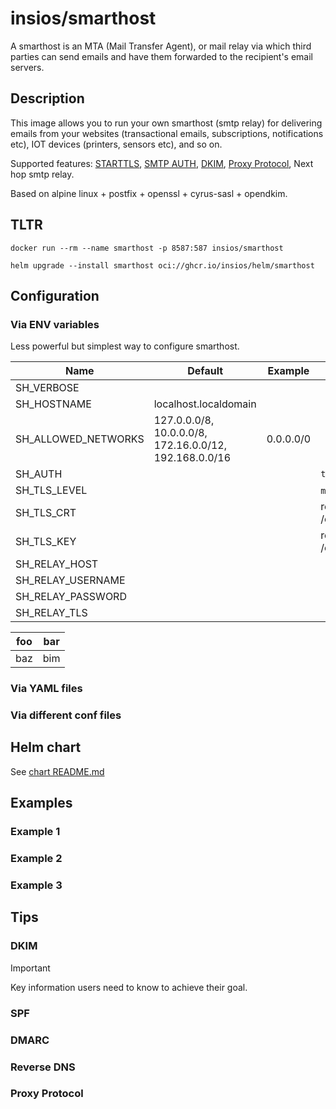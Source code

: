 # insios/smarthost

A smarthost is an MTA (Mail Transfer Agent), or mail relay via which third
parties can send emails and have them forwarded to the recipient's email
servers.

## Description

This image allows you to run your own smarthost (smtp relay) for delivering
emails from your websites (transactional emails, subscriptions, notifications
etc), IOT devices (printers, sensors etc), and so on.

Supported features:
    [STARTTLS](https://en.wikipedia.org/wiki/STARTTLS),
    [SMTP AUTH](https://en.wikipedia.org/wiki/SMTP_Authentication),
    [DKIM](https://en.wikipedia.org/wiki/DomainKeys_Identified_Mail),
    [Proxy Protocol](https://www.haproxy.org/download/1.8/doc/proxy-protocol.txt),
    Next hop smtp relay.

Based on alpine linux + postfix + openssl + cyrus-sasl + opendkim.

## TLTR

```shell
docker run --rm --name smarthost -p 8587:587 insios/smarthost
```

```shell
helm upgrade --install smarthost oci://ghcr.io/insios/helm/smarthost
```

## Configuration

### Via ENV variables

Less powerful but simplest way to configure smarthost.

| Name | Default | Example | Description |
| --- | --- | --- | --- |
| SH_VERBOSE |  |  |  |
| SH_HOSTNAME | localhost.localdomain |  |  |
| SH_ALLOWED_NETWORKS | 127.0.0.0/8, 10.0.0.0/8, 172.16.0.0/12, 192.168.0.0/16 | 0.0.0.0/0 |  |
| SH_AUTH |  |  | `test:test` |
| SH_TLS_LEVEL |  |  | `may` or `encrypt` |
| SH_TLS_CRT |  |  | relative to /etc/smarthost |
| SH_TLS_KEY |  |  | relative to /etc/smarthost |
| SH_RELAY_HOST |  |  |  |
| SH_RELAY_USERNAME |  |  |  |
| SH_RELAY_PASSWORD |  |  |  |
| SH_RELAY_TLS |  |  |  |

<table>
<thead>
<tr>
<th>foo</th>
<th>bar</th>
</tr>
</thead>
<tbody>
<tr>
<td>baz</td>
<td>bim</td>
</tr>
</tbody>
</table>

### Via YAML files

### Via different conf files

## Helm chart

See [chart README.md](chart)

## Examples

### Example 1

### Example 2

### Example 3

## Tips

### DKIM

> [!IMPORTANT]
> Key information users need to know to achieve their goal.

### SPF

### DMARC

### Reverse DNS

### Proxy Protocol
